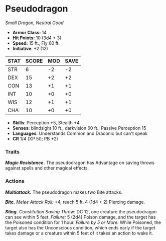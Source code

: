 # Pseudodragon

*Small Dragon, Neutral Good*

- **Armor Class:** 14
- **Hit Points:** 10 (3d4 + 3)
- **Speed:** 15 ft., Fly 60 ft.
- **Initiative**: +2 (12)

|STAT|SCORE|MOD|SAVE|
| --- | --- | --- | ---- |
| STR | 6 | -2 | -2 |
| DEX | 15 | +2 | +2 |
| CON | 13 | +1 | +1 |
| INT | 10 | +0 | +0 |
| WIS | 12 | +1 | +1 |
| CHA | 10 | +0 | +0 |

- **Skills**: Perception +5, Stealth +4
- **Senses**: blindsight 10 ft., darkvision 60 ft.; Passive Perception 15
- **Languages**: Understands Common and Draconic but can't speak
- **CR** 1/4 (XP 50; PB +2)

### Traits

***Magic Resistance.*** The pseudodragon has Advantage on saving throws against spells and other magical effects.


### Actions

***Multiattack.*** The pseudodragon makes two Bite attacks.

***Bite.*** *Melee Attack Roll:* +4, reach 5 ft. 4 (1d4 + 2) Piercing damage.

***Sting.*** *Constitution Saving Throw*: DC 12, one creature the pseudodragon can see within 5 feet. *Failure:*  5 (2d4) Poison damage, and the target has the Poisoned condition for 1 hour. *Failure by 5 or More:* While Poisoned, the target also has the Unconscious condition, which ends early if the target takes damage or a creature within 5 feet of it takes an action to wake it.
